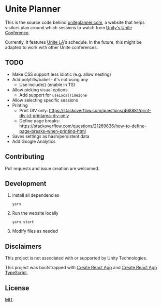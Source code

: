 # Unite Planner

This is the source code behind [uniteplanner.com](https://uniteplanner.com/), a website that helps visitors plan around which sessions to watch from [Unity's Unite Conference](https://unite.unity.com/).

Currently, it features [Unite LA](https://unite.unity.com/2018/los-angeles)'s schedule. In the future, this might be adapted to work with other Unite conferences.

## TODO

* Make CSS support less idiotic (e.g. allow nesting)
* Add polyfills/babel - it's not using any
  * Use include() (enable in TS)
* Allow picking visual options
  * Add support for `useLocalTimezone`
* Allow selecting specific sessions
* Printing
  * Print DIV only: https://stackoverflow.com/questions/468881/print-div-id-printarea-div-only
  * Define page breaks: https://stackoverflow.com/questions/21269836/how-to-define-page-breaks-when-printing-html
* Saves settings as hash/persistent data
* Add Google Analytics

## Contributing

Pull requests and issue creation are welcomed.

## Development

1. Install all dependencies

    ```shell
    yarn
    ```

2. Run the website locally

    ```shell
    yarn start
    ```

3. Modify files as needed


## Disclaimers

This project is not associated with or supported by Unity Technologies.

This project was bootstrapped with [Create React App](https://github.com/facebookincubator/create-react-app) and [Create React App TypeScript](https://github.com/wmonk/create-react-app-typescript).

## License

[MIT](LICENSE.md).

